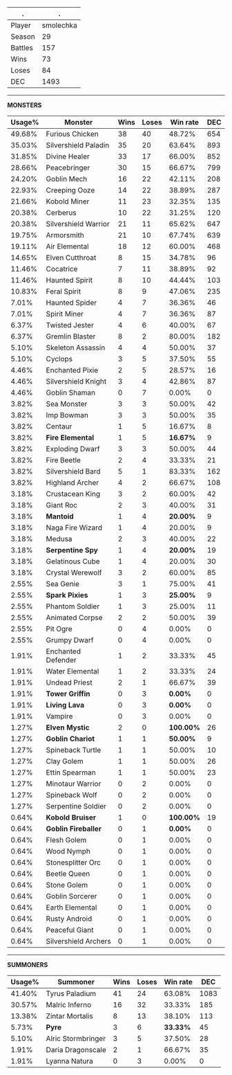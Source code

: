 .|.
|-|-
Player|smolechka
Season|29
Battles|157
Wins|73
Loses|84
DEC|1493

---
**MONSTERS**

Usage%|Monster|Wins|Loses|Win rate|DEC|
-|-|-|-|-|-|
49.68%|Furious Chicken|38|40|48.72%|654|
35.03%|Silvershield Paladin|35|20|63.64%|893|
31.85%|Divine Healer|33|17|66.00%|852|
28.66%|Peacebringer|30|15|66.67%|799|
24.20%|Goblin Mech|16|22|42.11%|208|
22.93%|Creeping Ooze|14|22|38.89%|287|
21.66%|Kobold Miner|11|23|32.35%|135|
20.38%|Cerberus|10|22|31.25%|120|
20.38%|Silvershield Warrior|21|11|65.62%|647|
19.75%|Armorsmith|21|10|67.74%|639|
19.11%|Air Elemental|18|12|60.00%|468|
14.65%|Elven Cutthroat|8|15|34.78%|96|
11.46%|Cocatrice|7|11|38.89%|92|
11.46%|Haunted Spirit|8|10|44.44%|103|
10.83%|Feral Spirit|8|9|47.06%|235|
7.01%|Haunted Spider|4|7|36.36%|46|
7.01%|Spirit Miner|4|7|36.36%|87|
6.37%|Twisted Jester|4|6|40.00%|67|
6.37%|Gremlin Blaster|8|2|80.00%|182|
5.10%|Skeleton Assassin|4|4|50.00%|37|
5.10%|Cyclops|3|5|37.50%|55|
4.46%|Enchanted Pixie|2|5|28.57%|16|
4.46%|Silvershield Knight|3|4|42.86%|87|
4.46%|Goblin Shaman|0|7|0.00%|0|
3.82%|Sea Monster|3|3|50.00%|42|
3.82%|Imp Bowman|3|3|50.00%|35|
3.82%|Centaur|1|5|16.67%|8|
3.82%|**Fire Elemental**|1|5|**16.67%**|9|
3.82%|Exploding Dwarf|3|3|50.00%|44|
3.82%|Fire Beetle|2|4|33.33%|21|
3.82%|Silvershield Bard|5|1|83.33%|162|
3.82%|Highland Archer|4|2|66.67%|108|
3.18%|Crustacean King|3|2|60.00%|42|
3.18%|Giant Roc|2|3|40.00%|31|
3.18%|**Mantoid**|1|4|**20.00%**|9|
3.18%|Naga Fire Wizard|1|4|20.00%|9|
3.18%|Medusa|2|3|40.00%|22|
3.18%|**Serpentine Spy**|1|4|**20.00%**|19|
3.18%|Gelatinous Cube|1|4|20.00%|30|
3.18%|Crystal Werewolf|3|2|60.00%|85|
2.55%|Sea Genie|3|1|75.00%|41|
2.55%|**Spark Pixies**|1|3|**25.00%**|9|
2.55%|Phantom Soldier|1|3|25.00%|11|
2.55%|Animated Corpse|2|2|50.00%|39|
2.55%|Pit Ogre|0|4|0.00%|0|
2.55%|Grumpy Dwarf|0|4|0.00%|0|
1.91%|Enchanted Defender|1|2|33.33%|45|
1.91%|Water Elemental|1|2|33.33%|24|
1.91%|Undead Priest|2|1|66.67%|39|
1.91%|**Tower Griffin**|0|3|**0.00%**|0|
1.91%|**Living Lava**|0|3|**0.00%**|0|
1.91%|Vampire|0|3|0.00%|0|
1.27%|**Elven Mystic**|2|0|**100.00%**|26|
1.27%|**Goblin Chariot**|1|1|**50.00%**|9|
1.27%|Spineback Turtle|1|1|50.00%|10|
1.27%|Clay Golem|1|1|50.00%|26|
1.27%|Ettin Spearman|1|1|50.00%|23|
1.27%|Minotaur Warrior|0|2|0.00%|0|
1.27%|Spineback Wolf|0|2|0.00%|0|
1.27%|Serpentine Soldier|0|2|0.00%|0|
0.64%|**Kobold Bruiser**|1|0|**100.00%**|19|
0.64%|**Goblin Fireballer**|0|1|**0.00%**|0|
0.64%|Flesh Golem|0|1|0.00%|0|
0.64%|Wood Nymph|0|1|0.00%|0|
0.64%|Stonesplitter Orc|0|1|0.00%|0|
0.64%|Beetle Queen|0|1|0.00%|0|
0.64%|Stone Golem|0|1|0.00%|0|
0.64%|Goblin Sorcerer|0|1|0.00%|0|
0.64%|Earth Elemental|0|1|0.00%|0|
0.64%|Rusty Android|0|1|0.00%|0|
0.64%|Peaceful Giant|0|1|0.00%|0|
0.64%|Silvershield Archers|0|1|0.00%|0|

---
**SUMMONERS**

Usage%|Summoner|Wins|Loses|Win rate|DEC|
-|-|-|-|-|-|
41.40%|Tyrus Paladium|41|24|63.08%|1083|
30.57%|Malric Inferno|16|32|33.33%|185|
13.38%|Zintar Mortalis|8|13|38.10%|113|
5.73%|**Pyre**|3|6|**33.33%**|45|
5.10%|Alric Stormbringer|3|5|37.50%|28|
1.91%|Daria Dragonscale|2|1|66.67%|35|
1.91%|Lyanna Natura|0|3|0.00%|0|
